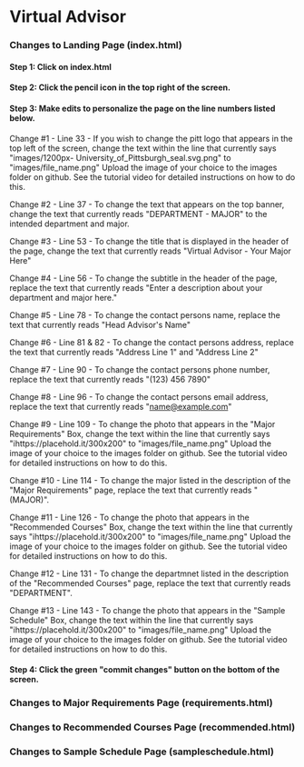 # Virtual Advisor

### Changes to Landing Page (index.html)
#### Step 1: Click on index.html

#### Step 2: Click the pencil icon in the top right of the screen.

#### Step 3: Make edits to personalize the page on the line numbers listed below.

Change #1 - Line 33 - If you wish to change the pitt logo that appears in the top left of the screen, change the text within the line that currently says "images/1200px-                 University_of_Pittsburgh_seal.svg.png" to "images/file_name.png" Upload the image of your choice to the images folder on github. See the tutorial video for                     detailed instructions on how to do this.
    
Change #2 - Line 37 - To change the text that appears on the top banner, change the text that currently reads "DEPARTMENT - MAJOR" to the intended department and major.
    
Change #3 - Line 53 - To change the title that is displayed in the header of the page, change the text that currently reads "Virtual Advisor - Your Major Here"
    
Change #4 - Line 56 - To change the subtitle in the header of the page, replace the text that currently reads "Enter a description about your department and major here."
    
Change #5 - Line 78 - To change the contact persons name, replace the text that currently reads "Head Advisor's Name"
    
Change #6 - Line 81 & 82 - To change the contact persons address, replace the text that currently reads "Address Line 1" and "Address Line 2"
    
Change #7 - Line 90 - To change the contact persons phone number, replace the text that currently reads "(123) 456 7890"
    
Change #8 - Line 96 - To change the contact persons email address, replace the text that currently reads "name@example.com"
    
Change #9 - Line 109 - To change the photo that appears in the "Major Requirements" Box, change the text within the line that currently says "ihttps://placehold.it/300x200" to "images/file_name.png" Upload the image of your choice to the images folder on github. See the tutorial video for detailed instructions on how to do this.
    
Change #10 - Line 114 - To change the major listed in the description of the "Major Requirements" page, replace the text that currently reads "(MAJOR)".
    
Change #11 - Line 126 - To change the photo that appears in the "Recommended Courses" Box, change the text within the line that currently says           "ihttps://placehold.it/300x200" to "images/file_name.png" Upload the image of your choice to the images folder on github. See the tutorial video for detailed instructions on how to do this.

Change #12 - Line 131 - To change the departmnet listed in the description of the "Recommended Courses" page, replace the text that currently reads "DEPARTMENT".

Change #13 - Line 143 - To change the photo that appears in the "Sample Schedule" Box, change the text within the line that currently says           "ihttps://placehold.it/300x200" to "images/file_name.png" Upload the image of your choice to the images folder on github. See the tutorial video for detailed instructions on how to do this.

#### Step 4: Click the green "commit changes" button on the bottom of the screen.

### Changes to Major Requirements Page (requirements.html)

### Changes to Recommended Courses Page (recommended.html)

### Changes to Sample Schedule Page (sampleschedule.html)
